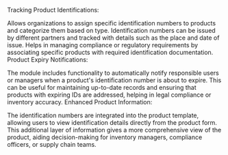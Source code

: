 Tracking Product Identifications:

Allows organizations to assign specific identification numbers to products and categorize them based on type.
Identification numbers can be issued by different partners and tracked with details such as the place and date of issue.
Helps in managing compliance or regulatory requirements by associating specific products with required identification documentation.
Product Expiry Notifications:

The module includes functionality to automatically notify responsible users or managers when a product's identification number is about to expire.
This can be useful for maintaining up-to-date records and ensuring that products with expiring IDs are addressed, helping in legal compliance or inventory accuracy.
Enhanced Product Information:

The identification numbers are integrated into the product template, allowing users to view identification details directly from the product form.
This additional layer of information gives a more comprehensive view of the product, aiding decision-making for inventory managers, compliance officers, or supply chain teams.